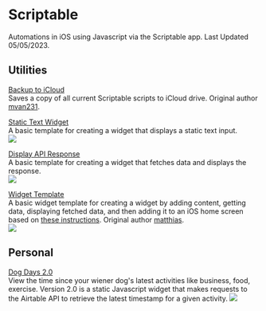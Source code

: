 # Scriptable
Automations in iOS using Javascript via the Scriptable app. Last Updated 05/05/2023.

## Utilities
[Backup to iCloud](https://github.com/calikasten/scriptable-scripts/blob/main/Backup%20to%20iCloud.js) <br>
Saves a copy of all current Scriptable scripts to iCloud drive. Original author [mvan231](https://github.com/mvan231).

[Static Text Widget](https://github.com/calikasten/scriptable-scripts/blob/main/Static%20Text%20Widget.js) <br>
A basic template for creating a widget that displays a static text input. <br>
![](https://i.ibb.co/tCvm7MG/Static-Text-Widget.jpg)

[Display API Response](https://github.com/calikasten/scriptable-scripts/blob/main/Display%20API%20Response.js) <br>
A basic template for creating a widget that fetches data and displays the response. <br>
![](https://i.ibb.co/9ZXLG1c/Display-API-Response.jpg)

[Widget Template](https://github.com/calikasten/scriptable-scripts/blob/main/Widget%20Template.js) <br>
A basic widget template for creating a widget by adding content, getting data, displaying fetched data, and then adding it to an iOS home screen based on [these instructions](https://dev.to/matthri/create-your-own-ios-widget-with-javascript-5a11). Original author [matthias](https://github.com/matthri). <br>
![](https://i.ibb.co/FDHrj3r/Widget-Template.jpg)

## Personal
[Dog Days 2.0](https://github.com/calikasten/scriptable-scripts/blob/main/Dog%20Days%202.0.js) <br>
View the time since your wiener dog's latest activities like business, food, exercise. Version 2.0 is a static Javascript widget that makes requests to the Airtable API to retrieve the latest timestamp for a given activity.
![](https://i.ibb.co/C5R0v0L/Dog-Days-2-0.jpg)
